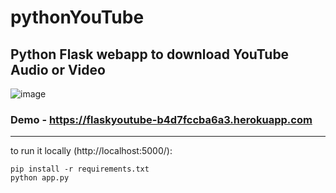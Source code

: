 # pythonYouTube
## Python Flask webapp to download YouTube Audio or Video
![image](https://github.com/Benny902/pythonYouTube/assets/73943596/55751416-4654-4723-8443-0a5fe1b812b1)

### Demo - https://flaskyoutube-b4d7fccba6a3.herokuapp.com

---

to run it locally (http://localhost:5000/):
```
pip install -r requirements.txt
python app.py
```
